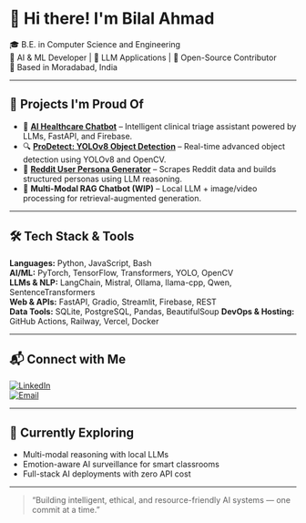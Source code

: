 # 👋 Hi there! I'm Bilal Ahmad

🎓 B.E. in Computer Science and Engineering  
🤖 AI & ML Developer | 🧠 LLM Applications | 🧪 Open-Source Contributor  
📍 Based in Moradabad, India

---

## 🚀 Projects I'm Proud Of

- 🏥 **[AI Healthcare Chatbot](https://github.com/bilalahmad0210/ai-healthcare-chatbot)** – Intelligent clinical triage assistant powered by LLMs, FastAPI, and Firebase.
- 🔍 **[ProDetect: YOLOv8 Object Detection](https://github.com/bilalahmad0210/Prodetect)** – Real-time advanced object detection using YOLOv8 and OpenCV.
- 🧠 **[Reddit User Persona Generator](https://github.com/bilalahmad0210/reddit-user-persona)** – Scrapes Reddit data and builds structured personas using LLM reasoning.
- 🧩 **Multi-Modal RAG Chatbot (WIP)** – Local LLM + image/video processing for retrieval-augmented generation.

---

## 🛠 Tech Stack & Tools

**Languages:** Python, JavaScript, Bash  
**AI/ML:** PyTorch, TensorFlow, Transformers, YOLO, OpenCV  
**LLMs & NLP:** LangChain, Mistral, Ollama, llama-cpp, Qwen, SentenceTransformers  
**Web & APIs:** FastAPI, Gradio, Streamlit, Firebase, REST  
**Data Tools:** SQLite, PostgreSQL, Pandas, BeautifulSoup
**DevOps & Hosting:** GitHub Actions, Railway, Vercel, Docker

---


## 📬 Connect with Me

[![LinkedIn](https://img.shields.io/badge/LinkedIn-blue?logo=linkedin&style=flat-square)](https://linkedin.com/in/your-link)  
[![Email](https://img.shields.io/badge/Gmail-D14836?style=flat-square&logo=gmail&logoColor=white)](mailto:your.email@gmail.com)

---

## 🧠 Currently Exploring
- Multi-modal reasoning with local LLMs
- Emotion-aware AI surveillance for smart classrooms
- Full-stack AI deployments with zero API cost

---

> “Building intelligent, ethical, and resource-friendly AI systems — one commit at a time.”

